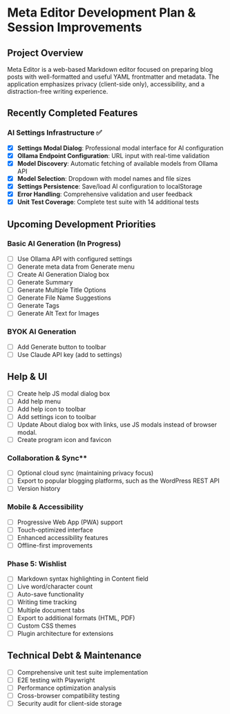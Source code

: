 # Meta Editor Development Plan & Session Improvements

## Project Overview

Meta Editor is a web-based Markdown editor focused on preparing blog posts with well-formatted and useful YAML frontmatter and metadata. The application emphasizes privacy (client-side only), accessibility, and a distraction-free writing experience.

## Recently Completed Features

### AI Settings Infrastructure ✅

- [x] **Settings Modal Dialog**: Professional modal interface for AI configuration
- [x] **Ollama Endpoint Configuration**: URL input with real-time validation
- [x] **Model Discovery**: Automatic fetching of available models from Ollama API
- [x] **Model Selection**: Dropdown with model names and file sizes
- [x] **Settings Persistence**: Save/load AI configuration to localStorage
- [x] **Error Handling**: Comprehensive validation and user feedback
- [x] **Unit Test Coverage**: Complete test suite with 14 additional tests

## Upcoming Development Priorities

### Basic AI Generation (In Progress)

- [ ] Use Ollama API with configured settings
- [ ] Generate meta data from Generate menu
- [ ] Create AI Generation Dialog box
- [ ] Generate Summary
- [ ] Generate Multiple Title Options
- [ ] Generate File Name Suggestions
- [ ] Generate Tags
- [ ] Generate Alt Text for Images

### BYOK AI Generation

- [ ] Add Generate button to toolbar
- [ ] Use Claude API key (add to settings)

## Help & UI

- [ ] Create help JS modal dialog box
- [ ] Add help menu
- [ ] Add help icon to toolbar
- [ ] Add settings icon to toolbar
- [ ] Update About dialog box with links, use JS modals instead of browser modal.
- [ ] Create program icon and favicon

### Collaboration & Sync**

- [ ] Optional cloud sync (maintaining privacy focus)
- [ ] Export to popular blogging platforms, such as the WordPress REST API
- [ ] Version history

### Mobile & Accessibility

- [ ] Progressive Web App (PWA) support
- [ ] Touch-optimized interface
- [ ] Enhanced accessibility features
- [ ] Offline-first improvements

### Phase 5: Wishlist

- [ ] Markdown syntax highlighting in Content field
- [ ] Live word/character count
- [ ] Auto-save functionality
- [ ] Writing time tracking
- [ ] Multiple document tabs
- [ ] Export to additional formats (HTML, PDF)
- [ ] Custom CSS themes
- [ ] Plugin architecture for extensions

## Technical Debt & Maintenance

- [ ] Comprehensive unit test suite implementation
- [ ] E2E testing with Playwright
- [ ] Performance optimization analysis
- [ ] Cross-browser compatibility testing
- [ ] Security audit for client-side storage
